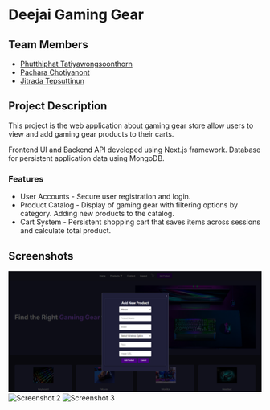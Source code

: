 # Deejai Gaming Gear

## Team Members
- [Phutthiphat Tatiyawongsoonthorn](https://github.com/alicejohnson)
- [Pachara Chotiyanont](https://github.com/bobsmith)
- [Jitrada Tepsuttinun](https://github.com/charliebrown)

## Project Description
This project is the web application about gaming gear store allow users to view and add gaming gear products to their carts.

Frontend UI and Backend API developed using Next.js framework. Database for persistent application data using MongoDB.

### Features
- User Accounts - Secure user registration and login.
- Product Catalog - Display of gaming gear with filtering options by category. Adding new products to the catalog.
- Cart System - Persistent shopping cart that saves items across sessions and calculate total product.

## Screenshots
![Screenshot 1](\img\add_new_product.png)
![Screenshot 2](https://via.placeholder.com/800x400?text=Screenshot+2)
![Screenshot 3](https://via.placeholder.com/800x400?text=Screenshot+3)
